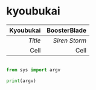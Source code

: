 # kyoubukai

| Kyoubukai | BoosterBlade |
| ---------:| ------------:|
|*Title*    |*Siren Storm* |
| Cell      | Cell         |

```python

from sys import argv

print(argv)

```

